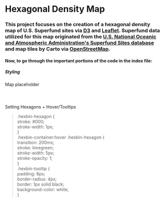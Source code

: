 # Hexagonal Density Map

### This project focuses on the creation of a hexagonal density map of U.S. Superfund sites via <a href="https://d3js.org/">D3</a> and <a href="https://leafletjs.com/">Leaflet</a>. Superfund data utilized for this map originated from the <a href="https://data.noaa.gov/dataset/dataset/superfund-sites">U.S. National Oceanic and Atmospheric Administration's Superfund Sites database</a> and map tiles by Carto via <a href="http://openstreetmap.org/copyright">OpenStreetMap</a>.

#### Now, to go through the important portions of the code in the index file:

##### Styling

Map placeholder

<code>
  <style> 
    html,
    body, #map { width: 100%; height: 100%; margin: 0; background: #fff}
    i {        
      width: 0.5px;
       height: 16px;
       float: right;
       opacity: 0.7;
    }
  </style>
</code>

Setting Hexagons + Hover/Tooltips
>   .hexbin-hexagon {</br>
>      stroke: #000;</br>
>      stroke-width: 1px;</br>
>    }</br>
>   .hexbin-container:hover .hexbin-hexagon {</br>
>  		transition: 200ms;</br>
>  		stroke: limegreen;</br>
>  		stroke-width: 5px;</br>
>  		stroke-opacity: 1;</br>
>  	}</br>
>  	.hexbin-tooltip {</br>
>  		padding: 8px;</br>
>  		border-radius: 4px;</br>
>  		border: 1px solid black;</br>
>  		background-color: white;</br>
>  	}</br>
